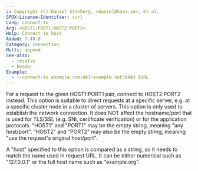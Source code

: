 ```yaml
---
c: Copyright (C) Daniel Stenberg, <daniel@haxx.se>, et al.
SPDX-License-Identifier: curl
Long: connect-to
Arg: <HOST1:PORT1:HOST2:PORT2>
Help: Connect to host
Added: 7.49.0
Category: connection
Multi: append
See-also:
  - resolve
  - header
Example:
  - --connect-to example.com:443:example.net:8443 $URL
---
```


For a request to the given HOST1:PORT1 pair, connect to HOST2:PORT2 instead.
This option is suitable to direct requests at a specific server, e.g. at a
specific cluster node in a cluster of servers. This option is only used to
establish the network connection. It does NOT affect the hostname/port that is
used for TLS/SSL (e.g. SNI, certificate verification) or for the application
protocols. "HOST1" and "PORT1" may be the empty string, meaning "any
host/port". "HOST2" and "PORT2" may also be the empty string, meaning "use the
request's original host/port".

A "host" specified to this option is compared as a string, so it needs to
match the name used in request URL. It can be either numerical such as
"127.0.0.1" or the full host name such as "example.org".

